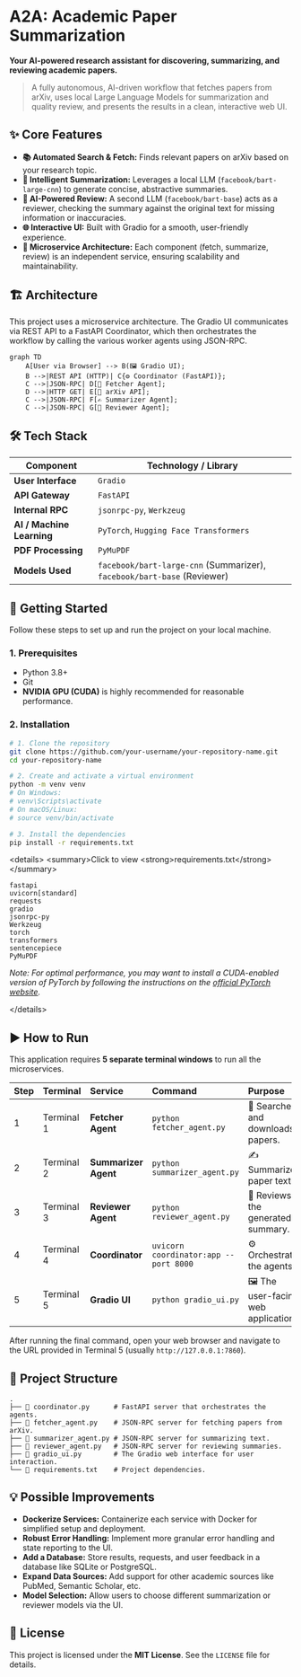 # A2A: Academic Paper Summarization


**Your AI-powered research assistant for discovering, summarizing, and reviewing academic papers.**



> A fully autonomous, AI-driven workflow that fetches papers from arXiv, uses local Large Language Models for summarization and quality review, and presents the results in a clean, interactive web UI.


## ✨ Core Features

  * **📚 Automated Search & Fetch:** Finds relevant papers on arXiv based on your research topic.
  * **🧠 Intelligent Summarization:** Leverages a local LLM (`facebook/bart-large-cnn`) to generate concise, abstractive summaries.
  * **🔎 AI-Powered Review:** A second LLM (`facebook/bart-base`) acts as a reviewer, checking the summary against the original text for missing information or inaccuracies.
  * **🌐 Interactive UI:** Built with Gradio for a smooth, user-friendly experience.
  * **🧩 Microservice Architecture:** Each component (fetch, summarize, review) is an independent service, ensuring scalability and maintainability.

## 🏗️ Architecture

This project uses a microservice architecture. The Gradio UI communicates via REST API to a FastAPI Coordinator, which then orchestrates the workflow by calling the various worker agents using JSON-RPC.

```
graph TD
    A[User via Browser] --> B(🖼️ Gradio UI);
    B -->|REST API (HTTP)| C{⚙️ Coordinator (FastAPI)};
    C -->|JSON-RPC| D[📡 Fetcher Agent];
    D -->|HTTP GET| E[📄 arXiv API];
    C -->|JSON-RPC| F[✍️ Summarizer Agent];
    C -->|JSON-RPC| G[🧐 Reviewer Agent];
```

## 🛠️ Tech Stack

| Component             | Technology / Library                                                              |
| --------------------- | --------------------------------------------------------------------------------- |
| **User Interface** | `Gradio`                                                                          |
| **API Gateway** | `FastAPI`                                                                         |
| **Internal RPC** | `jsonrpc-py`, `Werkzeug`                                                          |
| **AI / Machine Learning** | `PyTorch`, `Hugging Face Transformers`                                            |
| **PDF Processing** | `PyMuPDF`                                                                         |
| **Models Used** | `facebook/bart-large-cnn` (Summarizer), `facebook/bart-base` (Reviewer)           |

## 🚀 Getting Started

Follow these steps to set up and run the project on your local machine.

### 1\. Prerequisites

  * Python 3.8+
  * Git
  * **NVIDIA GPU (CUDA)** is highly recommended for reasonable performance.

### 2\. Installation

```bash
# 1. Clone the repository
git clone https://github.com/your-username/your-repository-name.git
cd your-repository-name

# 2. Create and activate a virtual environment
python -m venv venv
# On Windows:
# venv\Scripts\activate
# On macOS/Linux:
# source venv/bin/activate

# 3. Install the dependencies
pip install -r requirements.txt
```

\<details\>
\<summary\>Click to view \<strong\>requirements.txt\</strong\>\</summary\>

```text
fastapi
uvicorn[standard]
requests
gradio
jsonrpc-py
Werkzeug
torch
transformers
sentencepiece
PyMuPDF
```

*Note: For optimal performance, you may want to install a CUDA-enabled version of PyTorch by following the instructions on the [official PyTorch website](https://pytorch.org/get-started/locally/).*

\</details\>

## ▶️ How to Run

This application requires **5 separate terminal windows** to run all the microservices.

| Step | Terminal | Service           | Command                                     | Purpose                                     |
| :--- | :------- | :---------------- | :------------------------------------------ | :------------------------------------------ |
| 1    | Terminal 1 | **Fetcher Agent** | `python fetcher_agent.py`                   | 📡 Searches and downloads papers.         |
| 2    | Terminal 2 | **Summarizer Agent**| `python summarizer_agent.py`                | ✍️ Summarizes paper text.                 |
| 3    | Terminal 3 | **Reviewer Agent** | `python reviewer_agent.py`                  | 🧐 Reviews the generated summary.         |
| 4    | Terminal 4 | **Coordinator** | `uvicorn coordinator:app --port 8000`     | ⚙️ Orchestrates the agents.               |
| 5    | Terminal 5 | **Gradio UI** | `python gradio_ui.py`                       | 🖼️ The user-facing web application.       |

After running the final command, open your web browser and navigate to the URL provided in Terminal 5 (usually `http://127.0.0.1:7860`).

## 📂 Project Structure

```
.
├── 📄 coordinator.py      # FastAPI server that orchestrates the agents.
├── 📄 fetcher_agent.py    # JSON-RPC server for fetching papers from arXiv.
├── 📄 summarizer_agent.py # JSON-RPC server for summarizing text.
├── 📄 reviewer_agent.py   # JSON-RPC server for reviewing summaries.
├── 📄 gradio_ui.py        # The Gradio web interface for user interaction.
└── 📄 requirements.txt    # Project dependencies.
```

## 💡 Possible Improvements

  * **Dockerize Services:** Containerize each service with Docker for simplified setup and deployment.
  * **Robust Error Handling:** Implement more granular error handling and state reporting to the UI.
  * **Add a Database:** Store results, requests, and user feedback in a database like SQLite or PostgreSQL.
  * **Expand Data Sources:** Add support for other academic sources like PubMed, Semantic Scholar, etc.
  * **Model Selection:** Allow users to choose different summarization or reviewer models via the UI.

## 📄 License

This project is licensed under the **MIT License**. See the `LICENSE` file for details.
